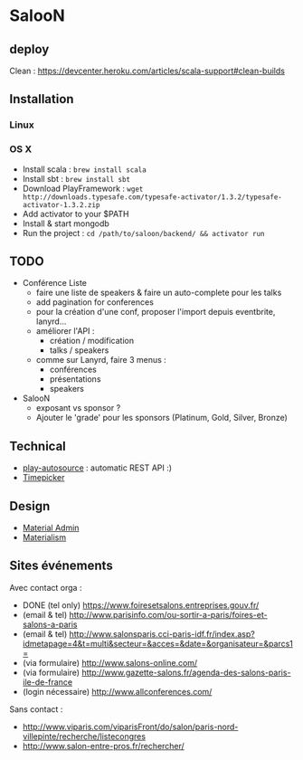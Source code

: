 # SalooN

## deploy

Clean : https://devcenter.heroku.com/articles/scala-support#clean-builds

## Installation

### Linux

### OS X

- Install scala : `brew install scala`
- Install sbt : `brew install sbt`
- Download PlayFramework : `wget http://downloads.typesafe.com/typesafe-activator/1.3.2/typesafe-activator-1.3.2.zip`
- Add activator to your $PATH
- Install & start mongodb
- Run the project : `cd /path/to/saloon/backend/ && activator run`

## TODO

- Conférence Liste
    - faire une liste de speakers & faire un auto-complete pour les talks
    - add pagination for conferences
    - pour la création d'une conf, proposer l'import depuis eventbrite, lanyrd...
    - améliorer l'API :
        - création / modification
        - talks / speakers
    - comme sur Lanyrd, faire 3 menus :
        - conférences
        - présentations
        - speakers
- SalooN
    - exposant vs sponsor ?
    - Ajouter le 'grade' pour les sponsors (Platinum, Gold, Silver, Bronze)

## Technical

- [play-autosource](https://github.com/mandubian/play-autosource) : automatic REST API :)
- [Timepicker](https://eonasdan.github.io/bootstrap-datetimepicker/)

## Design

- [Material Admin](http://192.185.228.226/projects/ma/v1-4-1/jQuery/index.html)
- [Materialism](http://www.theme-guys.com/materialism/html/index.html)

## Sites événements

Avec contact orga :

- DONE (tel only) https://www.foiresetsalons.entreprises.gouv.fr/
- (email & tel) http://www.parisinfo.com/ou-sortir-a-paris/foires-et-salons-a-paris
- (email & tel) http://www.salonsparis.cci-paris-idf.fr/index.asp?idmetapage=4&t=multi&secteur=&acces=&date=&organisateur=&parcs1=
- (via formulaire) http://www.salons-online.com/
- (via formulaire) http://www.gazette-salons.fr/agenda-des-salons-paris-ile-de-france
- (login nécessaire) http://www.allconferences.com/

Sans contact :

- http://www.viparis.com/viparisFront/do/salon/paris-nord-villepinte/recherche/listecongres
- http://www.salon-entre-pros.fr/rechercher/
